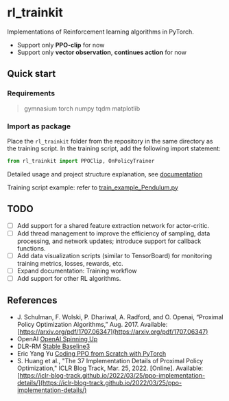 # rl_trainkit

Implementations of Reinforcement learning algorithms in PyTorch.

- Support only **PPO-clip** for now
- Support only **vector observation**, **continues action** for now

## Quick start

### Requirements

> gymnasium torch numpy tqdm matplotlib

### Import as package

Place the `rl_trainkit` folder from the repository in the same directory as the training script.
In the training script, add the following import statement:

```python
from rl_trainkit import PPOClip, OnPolicyTrainer
```

Detailed usage and project structure explanation, see [documentation](docs/Doc.md)

Training script example: refer to [train_example_Pendulum.py](train_example_Pendulum.py)

## TODO

- [ ] Add support for a shared feature extraction network for actor-critic.
- [ ] Add thread management to improve the efficiency of sampling, data processing, and network updates; introduce support for callback functions.
- [ ] Add data visualization scripts (similar to TensorBoard) for monitoring training metrics, losses, rewards, etc.
- [ ] Expand documentation: Training workflow
- [ ] Add support for other RL algorithms.

## References

- J. Schulman, F. Wolski, P. Dhariwal, A. Radford, and O. Openai, “Proximal Policy Optimization Algorithms,” Aug. 2017. Available: [https://arxiv.org/pdf/1707.06347](https://arxiv.org/pdf/1707.06347)
- OpenAI [OpenAI Spinning Up](https://spinningup.openai.com/en/latest/)
- DLR-RM [Stable Baseline3](https://stable-baselines3.readthedocs.io/en/master/index.html)
- Eric Yang Yu [Coding PPO from Scratch with PyTorch](https://medium.com/@eyyu/coding-ppo-from-scratch-with-pytorch-part-1-4-613dfc1b14c8)
- S. Huang et al., "The 37 Implementation Details of Proximal Policy Optimization," ICLR Blog Track, Mar. 25, 2022. [Online]. Available: [https://iclr-blog-track.github.io/2022/03/25/ppo-implementation-details/](https://iclr-blog-track.github.io/2022/03/25/ppo-implementation-details/)
